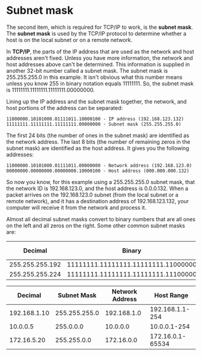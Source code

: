# Subnet mask

The second item, which is required for TCP/IP to work, is the **subnet mask**.
The **subnet mask** is used by the TCP/IP protocol to determine whether a host is on the local subnet or on a remote network.

In **TCP/IP**, the parts of the IP address that are used as the network and host addresses aren't fixed.
Unless you have more information, the network and host addresses above can't be determined.
This information is supplied in another 32-bit number called a subnet mask.
The subnet mask is 255.255.255.0 in this example.
It isn't obvious what this number means unless you know 255 in binary notation equals 11111111.
So, the subnet mask is 11111111.11111111.11111111.00000000.

Lining up the IP address and the subnet mask together, the network, and host portions of the address can be separated:
```
11000000.10101000.01111011.10000100 - IP address (192.168.123.132)
11111111.11111111.11111111.00000000 - Subnet mask (255.255.255.0)
```
The first 24 bits (the number of ones in the subnet mask) are identified as the network address.
The last 8 bits (the number of remaining zeros in the subnet mask) are identified as the host address.
It gives you the following addresses:
```
11000000.10101000.01111011.00000000 - Network address (192.168.123.0)
00000000.00000000.00000000.10000100 - Host address (000.000.000.132)
```
So now you know, for this example using a 255.255.255.0 subnet mask, that the network ID is 192.168.123.0, and the host address is 0.0.0.132.
When a packet arrives on the 192.168.123.0 subnet (from the local subnet or a remote network), and it has a destination address of 192.168.123.132, your computer will receive it from the network and process it.

Almost all decimal subnet masks convert to binary numbers that are all ones on the left and all zeros on the right. Some other common subnet masks are:

| Decimal           | Binary                                   | CIDR | Host Bits | Usable Hosts|
|-------------------|------------------------------------------|------|-----------|-------------|
| 255.255.255.192   | 11111111.11111111.11111111.11000000      | /26  | 6         | 62          |
| 255.255.255.224   | 11111111.11111111.11111111.11100000      | /27  | 5         | 30          |

| Decimal    | Subnet Mask   | Network Address | Host Range        |
|---------------|---------------|-----------------|-------------------|
| 192.168.1.10  | 255.255.255.0 | 192.168.1.0     | 192.168.1.1-254   |
| 10.0.0.5      | 255.0.0.0     | 10.0.0.0        | 10.0.0.1-254      |
| 172.16.5.20   | 255.255.0.0   | 172.16.0.0      | 172.16.0.1-65534  |
